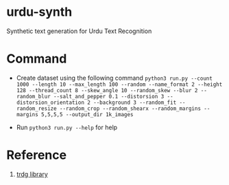 # urdu-synth
Synthetic text generation for Urdu Text Recognition

# Command
* Create dataset using the following command
```python3 run.py --count 1000 --length 10 --max_length 100 --random --name_format 2 --height 128 --thread_count 8 --skew_angle 10 --random_skew --blur 2 --random_blur --salt_and_pepper 0.1 --distorsion 3 --distorsion_orientation 2 --background 3 --random_fit --random_resize --random_crop --random_shearx --random_margins --margins 5,5,5,5 --output_dir 1k_images ```

* Run ```python3 run.py --help``` for help

# Reference
1. [trdg library](https://github.com/Belval/TextRecognitionDataGenerator)